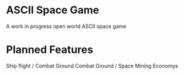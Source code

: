 # ASCII Space Game
A work in progress open world ASCII space game

# Planned Features
Ship flight / Combat
Ground Combat
Ground / Space Mining
Economys